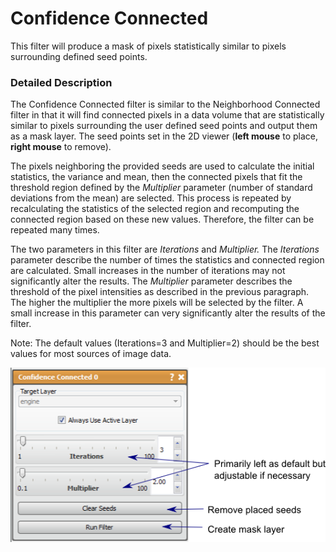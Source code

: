 # Confidence Connected

This filter will produce a mask of pixels statistically similar to pixels surrounding defined seed points.

### Detailed Description

The Confidence Connected filter is similar to the Neighborhood Connected filter in that it will find connected pixels in a data volume that are statistically similar to pixels surrounding the user defined seed points and output them as a mask layer. The seed points set in the 2D viewer (**left mouse** to place, **right mouse** to remove).

The pixels neighboring the provided seeds are used to calculate the initial statistics, the variance and mean, then the connected pixels that fit the threshold region defined by the *Multiplier* parameter (number of standard deviations from the mean) are selected. This process is repeated by recalculating the statistics of the selected region and recomputing the connected region based on these new values. Therefore, the filter can be repeated many times.

The two parameters in this filter are *Iterations* and *Multiplier.* The *Iterations* parameter describe the number of times the statistics and connected region are calculated. Small increases in the number of iterations may not significantly alter the results. The *Multiplier* parameter describes the threshold of the pixel intensities as described in the previous paragraph. The higher the multiplier the more pixels will be selected by the filter. A small increase in this parameter can very significantly alter the results of the filter.

Note: The default values (Iterations=3 and Multiplier=2) should be the best values for most sources of image data.

![alt text](../images/ConfidenceConnectedGUI.png)
